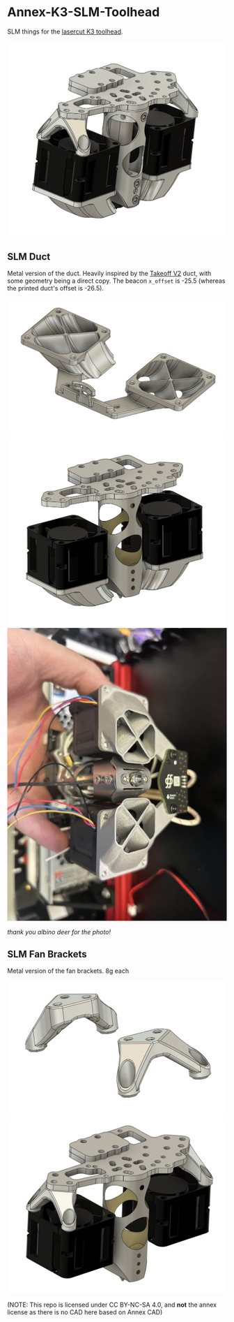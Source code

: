 # Annex-K3-SLM-Toolhead

SLM things for the [lasercut K3 toolhead](https://github.com/MathematicalPotato/DooKi3-Toolhead).

![fulloverview](/Images/fulltoolhead.png)

## SLM Duct
Metal version of the duct. Heavily inspired by the [Takeoff V2](https://github.com/Kizime123/Takeoff-Toolhead) duct, with some geometry being a direct copy. The beacon `x_offset` is -25.5 (whereas the printed duct's offset is -26.5).

![overview](/Images/ductoverview.png)
![ontoolheadduct](/Images/toolheadwithduct.png)
![albinodeerv2duct](/Images/albinodeerduct.png)

*thank you albino deer for the photo!*

## SLM Fan Brackets
Metal version of the fan brackets. 8g each

![overviewofbrackets](/Images/fanbrackets.png)
![toolheadwithbrackets](/Images/toolheadwithbrackets.png)






(NOTE: This repo is licensed under CC BY-NC-SA 4.0, and **not** the annex license as there is no CAD here based on Annex CAD)
